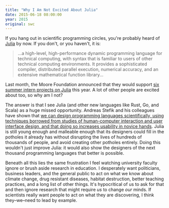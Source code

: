 ```yaml
---
title: "Why I Am Not Excited About Julia"
date: 2015-06-18 08:00:00
year: 2015
original: swc
---
```

<p>
  If you hang out in scientific programming circles,
  you're probably heard of <a href="http://julialang.org/">Julia</a> by now.
  If you don't, or you haven't,
  it is:
</p>
<blockquote>
  <p>
    ...a high-level, high-performance dynamic programming language for technical computing,
    with syntax that is familiar to users of other technical computing environments.
    It provides a sophisticated compiler, distributed parallel execution, numerical accuracy,
    and an extensive mathematical function library...
  </p>
</blockquote>
<p>
  Last month,
  the Moore Foundation announced that they would support
  <a href="http://julialang.org/blog/2015/05/jsoc-cfp/">six summer intern projects on Julia</a> this year.
  A lot of other people are excited about too,
  so why am I not?
</p>
<p>
  The answer is that I see Julia (and other new languages like Rust, Go, and Scala) as a huge missed opportunity.
  Andreas Stefik and his colleagues have shown that
  <a href="http://neverworkintheory.org/2014/01/29/stefik-siebert-syntax.html">we can design programming languages scientifically,
    using techniques borrowed from studies of human-computer interaction and user interface design,
    and that doing so increases usability in novice hands</a>.
  Julia is still young enough and malleable enough that its designers could fill in the potholes it already has
  without disrupting the lives of hundreds of thousands of people,
  and avoid creating other potholes entirely.
  Doing this wouldn't just improve Julia:
  it would also show the designers of the next thousand programming languages
  that better is possible.
</p>
<p>
  Beneath all this lies the same frustration I feel
  watching university faculty ignore or brush aside research in education.
  I desperately want politicians, business leaders, and the general public to act on
  what we know about climate change, drug resistant diseases, habitat destruction,
  better teaching practices,
  and a long list of other things.
  It's hypocritical of us to ask for that and then ignore research
  that might require <em>us</em> to change <em>our</em> minds.
  If scientists really want people to act on what they are discovering,
  I think they–we–need to lead by example.
</p>
